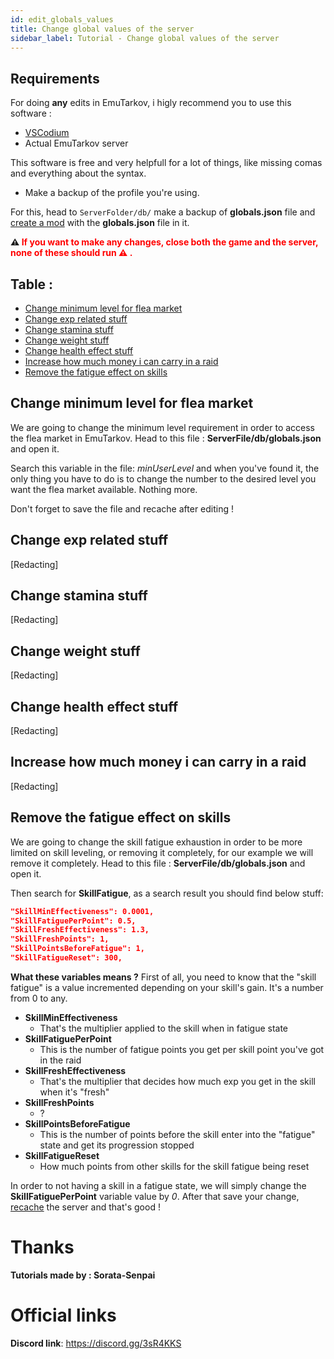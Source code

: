 ```yaml
---
id: edit_globals_values
title: Change global values of the server
sidebar_label: Tutorial - Change global values of the server
---
```

## Requirements
For doing **any** edits in EmuTarkov, i higly recommend you to use this software :
* [VSCodium](https://github.com/VSCodium/vscodium/releases)
* Actual EmuTarkov server

This software is free and very helpfull for a lot of things, like missing comas and everything about the syntax.
* Make a backup of the profile you're using.

For this, head to `ServerFolder/db/` make a backup of **globals.json** file and [create a mod](tutorials/create_a_mod) with the **globals.json** file in it.


**⚠️ <font color="red">If you want to make any changes, close both the game and the server, none of these should run ⚠️ .</font>**

## Table :
* [Change minimum level for flea market](tutorials/edit_globals_values.md#Change-minimum-level-for-flea-market)
* [Change exp related stuff](tutorials/edit_globals_values.md#Change-exp-related-stuff)
* [Change stamina stuff](tutorials/edit_globals_values.md#Change-stamina-stuff)
* [Change weight stuff](tutorials/edit_globals_values.md#Change-weight-stuff)
* [Change health effect stuff](tutorials/edit_globals_values.md#Change-health-effect-stuff)
* [Increase how much money i can carry in a raid](tutorials/edit_globals_values.md#Increase-how-much-money-i-can-carry-in-a-raid)
* [Remove the fatigue effect on skills](tutorials/edit_globals_values.md#Remove-the-fatigue-effect-on-skills)

## Change minimum level for flea market
We are going to change the minimum level requirement in order to access the flea market in EmuTarkov. Head to this file : **ServerFile/db/globals.json** and open it.

Search this variable in the file: *minUserLevel* and when you've found it, the only thing you have to do is to change the number to the desired level you want the flea market available. Nothing more.

Don't forget to save the file and recache after editing !
## Change exp related stuff
[Redacting]
## Change stamina stuff
[Redacting]
## Change weight stuff
[Redacting]
## Change health effect stuff
[Redacting]
## Increase how much money i can carry in a raid
[Redacting]
## Remove the fatigue effect on skills
We are going to change the skill fatigue exhaustion in order to be more limited on skill leveling, or removing it completely, for our example we will remove it completely. Head to this file : **ServerFile/db/globals.json** and open it.

Then search for **SkillFatigue**, as a search result you should find below stuff:
```json
"SkillMinEffectiveness": 0.0001,
"SkillFatiguePerPoint": 0.5,
"SkillFreshEffectiveness": 1.3,
"SkillFreshPoints": 1,
"SkillPointsBeforeFatigue": 1,
"SkillFatigueReset": 300,
```
**What these variables means ?**
First of all, you need to know that the "skill fatigue" is a value incremented depending on your skill's gain. It's a number from 0 to any.
* **SkillMinEffectiveness**
    * That's the multiplier applied to the skill when in fatigue state
* **SkillFatiguePerPoint**
    * This is the number of fatigue points you get per skill point you've got in the raid
* **SkillFreshEffectiveness**
    * That's the multiplier that decides how much exp you get in the skill when it's "fresh"
* **SkillFreshPoints**
    * ?
* **SkillPointsBeforeFatigue**
    * This is the number of points before the skill enter into the "fatigue" state and get its progression stopped
* **SkillFatigueReset**
    * How much points from other skills for the skill fatigue being reset

In order to not having a skill in a fatigue state, we will simply change the **SkillFatiguePerPoint** variable value by *0*. After that save your change, [recache](faq/FAQ.md#how-do-i-recache-my-server-) the server and that's good !

# Thanks
**Tutorials made by : Sorata-Senpai**

# Official links
**Discord link**: https://discord.gg/3sR4KKS